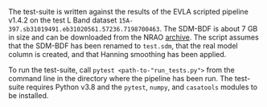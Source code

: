 The test-suite is written against the results of the EVLA scripted pipeline
v1.4.2 on the test L Band dataset
`15A-397.sb31019491.eb31020561.57236.7198700463`. The SDM-BDF is about 7 GB in
size and can be downloaded from the NRAO [archive](https://data.nrao.edu). The
script assumes that the SDM-BDF has been renamed to `test.sdm`, that the real
model column is created, and that Hanning smoothing has been applied.

To run the test-suite, call `pytest <path-to-"run_tests.py">` from the command
line in the directory where the pipeline has been run. The test-suite requires
Python v3.8 and the `pytest`, `numpy`, and `casatools` modules to be installed.
